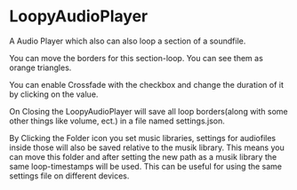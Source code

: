 # LoopyAudioPlayer
 
A Audio Player which also can also loop a section of a soundfile.

You can move the borders for this section-loop. You can see them as orange triangles.

You can enable Crossfade with the checkbox and change the duration of it by clicking on the value.

On Closing the LoopyAudioPlayer will save all loop borders(along with some other things like volume, ect.) in a file named settings.json.

By Clicking the Folder icon you set music libraries, settings for audiofiles inside those will also be saved relative to the musik library.
This means you can move this folder and after setting the new path as a musik library the same loop-timestamps will be used. This can be useful for using the same settings file on different devices.
